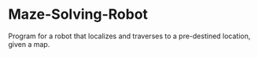 # Maze-Solving-Robot
Program for a robot that localizes and traverses to a pre-destined location, given a map. 

